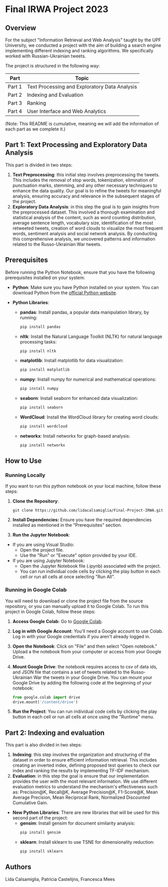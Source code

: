 # Final IRWA Project 2023


## Overview
For the subject "Information Retrieval and Web Analysis" taught by the UPF University, we conducted a project with the aim of building a search engine implementing different indexing and ranking algorithms. We specifically worked with Russian-Ukrainian tweets. 

The project is structured in the following way:

| Part | Topic
|----------|----------
| Part 1| Text Processing and Exploratory Data Analysis |
| Part 2 | Indexing and Evaluation |
| Part 3 | Ranking |
| Part 4 | User Interface and Web Analytics |

(Note: This README is cumulative, meaning we will add the information of each part as we complete it.)


## Part 1: Text Processing and Exploratory Data Analysis

This part is divided in two steps: 
1. **Text Preprocessing**: this initial step involves preprocessing the tweets. This includes the removal of stop words, tokenization, elimination of punctuation marks, stemming, and any other necessary techniques to enhance the data quality. Our goal is to refine the tweets for meaningful analysis, ensuring accuracy and relevance in the subsequent stages of the project. 
2. **Exploratory Data Analysis**: in this step the goal is to gain insights from the preprocessed dataset. This involved a thorough examination and statistical analysis of the content, such as word counting distribution, average sentence length, vocabulary size, identification of the most retweeted tweets, creation of word clouds to visualize the most frequent words, sentiment analysis and social network analysis. By conducting this comprehensive analysis, we uncovered patterns and information related to the Russo-Ukrainian War tweets.

## Prerequisites

Before running the Python Notebook, ensure that you have the following prerequisites installed on your system:

- **Python**: Make sure you have Python installed on your system. You can download Python from the [official Python website](https://www.python.org/).

- **Python Libraries**:

    - **pandas**: Install pandas, a popular data manipulation library, by running:
      ```bash
      pip install pandas
      ```

    - **nltk**: Install the Natural Language Toolkit (NLTK) for natural language processing tasks:
      ```bash
      pip install nltk
      ```

    - **matplotlib**: Install matplotlib for data visualization:
      ```bash
      pip install matplotlib
      ```

    - **numpy**: Install numpy for numerical and mathematical operations:
      ```bash
      pip install numpy
      ```

    - **seaborn**: Install seaborn for enhanced data visualization:
      ```bash
      pip install seaborn
      ```

    - **WordCloud**: Install the WordCloud library for creating word clouds:
      ```bash
      pip install wordcloud
      ```

    - **networkx**: Install networkx for graph-based analysis:
      ```bash
      pip install networkx
      ```


## How to Use
### Running Locally

If you want to run this python notebook on your local machine, follow these steps:

1. **Clone the Repository**:
   ```
   git clone https://github.com/lidacalsamiglia/Final-Project-IRWA.git
   ```

2. **Install Dependencies:**
Ensure you have the required dependencies installed as mentioned in the "Prerequisites" section.

4. **Run the Jupyter Notebook**: 
- If you are using Visual Studio: 
  - Open the project file.
  - Use the "Run" or "Execute" option provided by your IDE.
- If you are using Jupyter Notebook:
  - Open the Jupyter Notebook file (.ipynb) associated with the project.
  - You can run individual code cells by clicking the play button in each cell or run all cells at once selecting "Run All".


### Running in Google Colab
You will need to download or clone the project file from the source repository, or you can manually upload it to Google Colab.
To run this project in Google Colab, follow these steps:


1. **Access Google Colab**: Go to [Google Colab](https://colab.research.google.com/).

2. **Log in with Google Account**: You'll need a Google account to use Colab. Log in with your Google credentials if you aren't already logged in.

3. **Open the Notebook**: Click on "File" and then select "Open notebook." Upload a the notebook from your computer or access from your Google Drive.

4. **Mount Google Drive**: the notebook requires access to csv of data ids, and JSON file that contains a set of tweets related to the Russo- Ukrainian War the tweets in your Google Drive. You can mount your Google Drive by adding the following code at the beginning of your notebook:
   
   ```python
   from google.colab import drive
   drive.mount('/content/drive')

5. **Run the Project**:
You can run individual code cells by clicking the play button in each cell or run all cells at once using the "Runtime" menu.
   
   
## Part 2: Indexing and evaluation

This part is also divided in two steps: 
1. **Indexing**: this step involves the organization and structuring of the dataset in order to ensure efficient information retrieval. This includes creating an inverted index, defining proposed test queries to check our index and ranking the results by implementing TF-IDF mechanism. 
2. **Evaluation**: in this step the goal is ensure that our implementation provides the user with the most relevant information. We use different evaluation metrics to understand the mechanism's effectiveness such as: Precision@K, Recall@K, Average Precision@K, F1-Score@K, Mean Average Precision, Mean Reciprocal Rank, Normalized Discounted Cumulative Gain.  

- **New Python Libraries**:
There are new libraries that will be used for this second part of the project:
    - **gensim**: Install gensim for document similarity analysis:
      ```bash
      pip install gensim
      ```
    - **sklearn**: Install sklearn to use TSNE for dimensionality reduction:
      ```bash
      pip install sklearn
      ```


## Authors

Lida Calsamiglia, Patricia Castelijns, Francesca Mees
